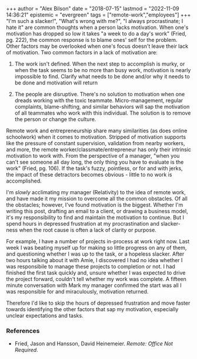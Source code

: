 +++
author = "Alex Bilson"
date = "2018-07-15"
lastmod = "2022-11-09 14:36:21"
epistemic = "evergreen"
tags = ["remote-work","employees"]
+++
"I'm such a slacker!", "What's wrong with me?", "I always procrastinate; I hate it" are common thoughts when a person lacks motivation. When one's motivation has dropped so low it takes "a week to do a day's work" (Fried, pg. 222), the common response is to blame ones' self for the problem. Other factors may be overlooked when one's focus doesn't leave their lack of motivation. Two common factors in a lack of motivation are:

1. The work isn't defined. When the next step to accomplish is murky, or when the task seems to be no more than busy work, motivation is nearly impossible to find. Clarify what needs to be done and/or why it needs to be done and motivation will return

2. The people are disruptive. There's no solution to motivation when one dreads working with the toxic teammate. Micro-management, regular complaints, blame-shifting, and similar behaviors will sap the motivation of all teammates who work with this individual. The solution is to remove the person or change the culture.

Remote work and entrepreneurship share many similarities (as does online schoolwork) when it comes to motivation. Stripped of motivation supports like the pressure of constant supervision, validation from nearby workers, and more, the remote worker/classmate/entrepreneur has only their intrinsic motivation to work with. From the perspective of a manager, "when you can't see someone all day long, the only thing you have to evaluate is the work" (Fried, pg. 106). If the task's fuzzy, pointless, or for and with jerks, the impact of these detractors becomes obvious - little to no work is accomplished.

I'm _slowly_ acclimating my manager (Relativity) to the idea of remote work, and have made it my mission to overcome all the common obstacles. Of all the obstacles; however, I've found motivation is the biggest. Whether I'm writing this post, drafting an email to a client, or drawing a business model, it's my responsibility to find and maintain the motivation to continue. But I spend hours in depressed frustration at my procrastination and slacker-ness when the root cause is often a lack of clarity or purpose.

For example, I have a number of projects in-process at work right now. Last week I was beating myself up for making so little progress on any of them, and questioning whether I was up to the task, or a hopeless slacker. After two hours talking about it with Amie, I discovered I had no idea whether I was responsibile to manage these projects to completion or not. I had finished the first task quickly and, unsure whether I was expected to drive the project forward, couldn't tell whether my work was complete. A fifteen minute conversation with Mark my manager confirmed the start was all I was responsible for and miraculously, motivation returned.

Therefore I'd like to skip the hours of depressed frustration and move faster towards identifying the other factors that sap my motivation, especially unclear expectations and tasks.

### References

- Fried, Jason and Hansson, David Heinemeier. _Remote: Office Not Required_.
